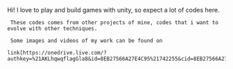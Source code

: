 Hi!
     I love to play and build games with unity, so expect a lot of codes here.
     
     These codes comes from other projects of mine, codes that i want to evolve with other techniques.
     
     Some images and videos of my work can be found on
     
    link[https://onedrive.live.com/?authkey=%21AKLhqwqflagGla8&id=8EB27566A27E4C95%21742255&cid=8EB27566A27E4C95]
    
